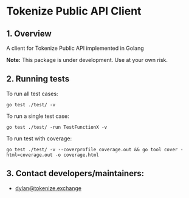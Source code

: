 # Tokenize Public API Client

## 1. Overview
A client for Tokenize Public API implemented in Golang

**Note:** This package is under development. Use at your own risk.

## 2. Running tests
To run all test cases:
```
go test ./test/ -v
```

To run a single test case:
```
go test ./test/ -run TestFunctionX -v
```

To run test with coverage:
```
go test ./test/ -v --coverprofile coverage.out && go tool cover -html=coverage.out -o coverage.html
```

## 3. Contact developers/maintainers: 
- dylan@tokenize.exchange